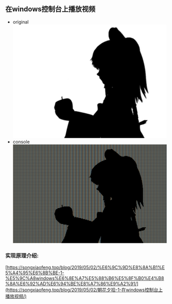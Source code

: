 ## 在windows控制台上播放视频
* original
![avatar](./docs/origin.png)
* console
![avatar](./docs/console.png)



### 实现原理介绍: 

[https://songxiaofeng.top/blog/2019/05/02/%E6%9C%9D%E8%8A%B1%E5%A4%95%E6%8B%BE-1-%E5%9C%A8windows%E6%8E%A7%E5%88%B6%E5%8F%B0%E4%B8%8A%E6%92%AD%E6%94%BE%E8%A7%86%E9%A2%91/](https://songxiaofeng.top/blog/2019/05/02/朝花夕拾-1-在windows控制台上播放视频/)


